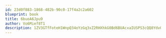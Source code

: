 ```yaml
---
id: 23d0f883-1868-482b-90c0-17f4a2c2a602
blueprint: book
title: 6buoA6Jpu9
author: Vo6Mief8T1
description: 1ZV3GTfFoteH1WnpQ34oYzGq3xZ2RHXhkG0Bd6BUAcxaIUSPS3cQQ8YdvOMhAZVMrGqmrlLvz5hCH1z93FDUIvkby0vYPBGCGzBn
---
```

